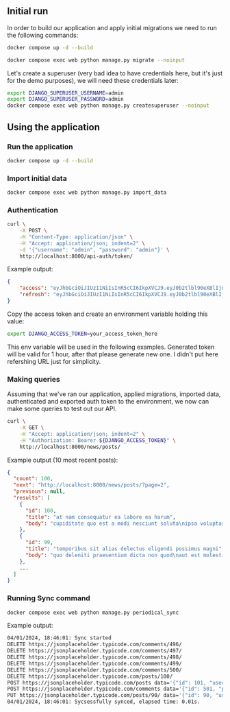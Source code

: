 ## Initial run

In order to build our application and apply initial migrations
we need to run the following commands:

```bash
docker compose up -d --build
```

```bash
docker compose exec web python manage.py migrate --noinput
```

Let's create a superuser (very bad idea to have credentials here,
but it's just for the demo purposes), we will need these credentials later:
```bash
export DJANGO_SUPERUSER_USERNAME=admin
export DJANGO_SUPERUSER_PASSWORD=admin
docker compose exec web python manage.py createsuperuser --noinput
```

## Using the application

### Run the application

```bash
docker compose up -d --build
```

### Import initial data

```bash
docker compose exec web python manage.py import_data
```

### Authentication

```bash
curl \
    -X POST \
    -H "Content-Type: application/json" \
    -H "Accept: application/json; indent=2" \
    -d '{"username": "admin", "password": "admin"}' \
    http://localhost:8000/api-auth/token/
```

Example output:
```json
{
    "access": "eyJhbGciOiJIUzI1NiIsInR5cCI6IkpXVCJ9.eyJ0b2tlbl90eXBlIjoiYWNjZXNzIiwiZXhwIjoxNzExNTUzNTkyLCJpYXQiOjE3MTE1NTMyOTIsImp0aSI6ImU4ZDhmZGViYzRiMjQ2NDg5MmJhZGRlM2M0MDI1MjRiIiwidXNlcl9pZCI6MX0.dTkGn-1wsGwbTNHsYywLmMVwEBHboRAVTDlkXf7hNPI",
    "refresh": "eyJhbGciOiJIUzI1NiIsInR5cCI6IkpXVCJ9.eyJ0b2tlbl90eXBlIjoicmVmcmVzaCIsImV4cCI6MTcxMTYzOTY5MiwiaWF0IjoxNzExNTUzMjkyLCJqdGkiOiI0MjE5NmQ2NjZmNWM0ZWI5YWI1MDIzMmNmODJhM2E5NiIsInVzZXJfaWQiOjF9.NYNKcGlIKOYhv06yTAqZfOKtR7raxbnzoOKqU968Ots"
}
```

Copy the access token and create an environment variable holding this value:
```bash
export DJANGO_ACCESS_TOKEN=your_access_token_here
```
This env variable will be used in the following examples.
Generated token will be valid for 1 hour, after that please generate new one.
I didn't put here refershing URL just for simplicity.

### Making queries

Assuming that we've ran our application, applied migrations, imported data,
authenticated and exported auth token to the environment, we now can make 
some queries to test out our API.

```bash
curl \
    -X GET \
    -H "Accept: application/json; indent=2" \
    -H "Authorization: Bearer ${DJANGO_ACCESS_TOKEN}" \
    http://localhost:8000/news/posts/
```

Example output (10 most recent posts):
```json
{
  "count": 100,
  "next": "http://localhost:8000/news/posts/?page=2",
  "previous": null,
  "results": [
    {
      "id": 100,
      "title": "at nam consequatur ea labore ea harum",
      "body": "cupiditate quo est a modi nesciunt soluta\nipsa voluptas error itaque dicta in\nautem qui minus magnam et distinctio eum\naccusamus ratione error aut"
    },
    {
      "id": 99,
      "title": "temporibus sit alias delectus eligendi possimus magni",
      "body": "quo deleniti praesentium dicta non quod\naut est molestias\nmolestias et officia quis nihil\nitaque dolorem quia"
    },
    ...
  ]
}
```

### Running Sync command

```bash
docker compose exec web python manage.py periodical_sync
```

Example output:
```bash
04/01/2024, 18:46:01: Sync started
DELETE https://jsonplaceholder.typicode.com/comments/496/
DELETE https://jsonplaceholder.typicode.com/comments/497/
DELETE https://jsonplaceholder.typicode.com/comments/498/
DELETE https://jsonplaceholder.typicode.com/comments/499/
DELETE https://jsonplaceholder.typicode.com/comments/500/
DELETE https://jsonplaceholder.typicode.com/posts/100/
POST https://jsonplaceholder.typicode.com/posts data='{"id": 101, "userId": 99999942, "title": "fdfdf", "body": "fdfdf"}'
POST https://jsonplaceholder.typicode.com/comments data='{"id": 501, "postId": 101, "name": "32332", "email": "fdffsfs@ffds.fds", "body": "fdfdsfdsfsd"}'
PUT https://jsonplaceholder.typicode.com/posts/90/ data='{"id": 90, "userId": 9, "title": "ad iusto omnis odit dolor voluptatibusffffff", "body": "minus omnis soluta ..."}'
04/01/2024, 18:46:01: Sycsessfully synced, elapsed time: 0.01s.
```